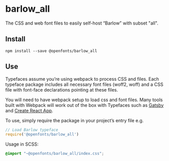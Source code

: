 
# barlow_all

The CSS and web font files to easily self-host “Barlow” with subset "all".

## Install

`npm install --save @openfonts/barlow_all`

## Use

Typefaces assume you’re using webpack to process CSS and files. Each typeface
package includes all necessary font files (woff2, woff) and a CSS file with
font-face declarations pointing at these files.

You will need to have webpack setup to load css and font files. Many tools built
with Webpack will work out of the box with Typefaces such as [Gatsby](https://github.com/gatsbyjs/gatsby)
and [Create React App](https://github.com/facebookincubator/create-react-app).

To use, simply require the package in your project’s entry file e.g.

```javascript
// Load Barlow typeface
require('@openfonts/barlow_all')
```

Usage in SCSS:
```scss
@import "~@openfonts/barlow_all/index.css";
```
